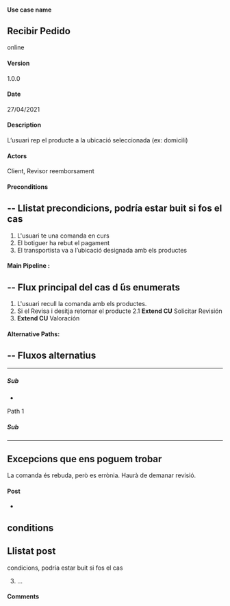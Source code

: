 #### Use case name
Recibir Pedido
-
online
#### Version
1.0.0
#### Date
27/04/2021
#### Description
L’usuari rep el producte a la ubicació seleccionada (ex: domicili)
#### Actors
Client, Revisor reemborsament
#### Preconditions
--
Llistat precondicions, podría
estar buit si fos el cas
--
1. L'usuari te una comanda en curs
2. El botiguer ha rebut el pagament
3. El transportista va a l’ubicació designada amb els productes
 
#### Main Pipeline :
--
Flux principal del cas d ́ús enumerats
--
1. L'usuari recull la comanda amb els productes.
2. Si el Revisa i desitja retornar el producte
2.1 **Extend CU** Solicitar Revisión
3. **Extend CU** Valoración 
#### Alternative Paths:
--
Fluxos alternatius
--
---
##### Sub
-
Path 1
##### Sub
---
Excepcions que ens poguem trobar
--
La comanda és rebuda, però es errònia. Haurà de demanar revisió.
#### Post
-
conditions
--
Llistat post
-
condicions, podría estar buit si fos el cas
 
3. ...
#### Comments
